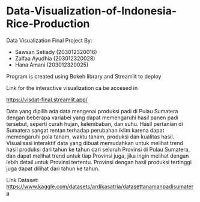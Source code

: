 # Data-Visualization-of-Indonesia-Rice-Production

Data Visualization Final Project
By:
- Sawsan Setiady (203012320016)
- Zalfaa Ayudhia (203012320028)
- Hana Amani (203012320025)

Program is created using Bokeh library and Streamlit to deploy

Link for the interactive visualization ca be accesed in 

https://visdat-final.streamlit.app/

Data yang dipilih ada data mengenai produksi padi di Pulau Sumatera dengan beberapa variabel yang dapat memengaruhi hasil panen padi tersebut, seperti curah hujan, kelembaban, dan suhu. Hasil pertanian di Sumatera sangat rentan terhadap perubahan iklim karena dapat memengaruhi pola tanam, waktu tanam, produksi dan kualitas hasil. 
Visualisasi interaktif data yang dibuat memudahkan untuk melihat trend hasil produksi dari tahun ke tahun dari seluruh Provinsi di Pulau Sumatera, dan dapat melihat trend untuk tiap Provinsi juga, jika ingin melihat dengan lebih detail untuk Provinsi tertentu. Provinsi dengan hasil produksi tertinggi juga dapat dilihat dari tahun ke tahun.

Link Dataset: https://www.kaggle.com/datasets/ardikasatria/datasettanamanpadisumatera
